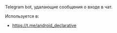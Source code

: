 Telegram bot, удалающие сообщения о входе в чат.

Используется в: 
- https://t.me/android_declarative
